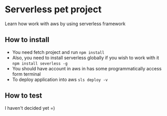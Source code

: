 # Serverless pet project
Learn how work with aws by using serverless framework

## How to install 
* You need fetch project and run `npm install`
* Also, you need to install serverless globally if you wish to work with it `npm install severless -g`
* You should have account in aws in has some programmatically access form terminal
* To deploy application into aws `sls deploy -v`

## How to test
I haven't decided yet =)